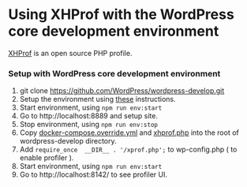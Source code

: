 Using XHProf with the WordPress core development environment
============================================================

[XHProf](https://www.php.net/manual/en/book.xhprof.php) is an open source PHP profile.

### Setup with WordPress core development environment

1. git clone https://github.com/WordPress/wordpress-develop.git
2. Setup the environment using [these](https://github.com/wordPress/wordpress-develop/#development-environment-commands) instructions.
3. Start environment, using `npm run env:start`
4. Go to http://localhost:8889 and setup site.
5. Stop environment, using `npm run env:stop`
6. Copy [docker-compose.override.yml](docker-compose.override.yml) and [xhprof.php](xhprof.php) into the root of wordpress-develop directory.
7. Add `require_once  __DIR__ . '/xprof.php';` to wp-config.php ( to enable profiler ).
8. Start environment, using `npm run env:start`
9. Go to http://localhost:8142/ to see profiler UI.
